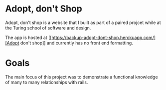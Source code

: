 # Adopt, don't Shop

Adopt, don't shop is a website that I built as part of a paired projcet while at the Turing school of software and design. 

The app is hosted at [[https://backup-adopt-dont-shop.herokuapp.com/][Adopt don't shop]] and currently has no front end formatting. 

# Goals

The main focus of this project was to demonstrate a functional knowledge of many to many relationships with rails. 
